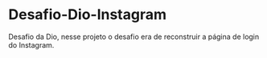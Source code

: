 # Desafio-Dio-Instagram
Desafio da Dio, nesse projeto o desafio era de reconstruir a página de login do Instagram.
